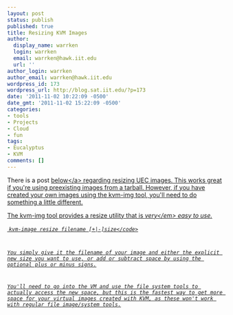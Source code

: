 ```yaml
---
layout: post
status: publish
published: true
title: Resizing KVM Images
author:
  display_name: warrken
  login: warrken
  email: warrken@hawk.iit.edu
  url: ''
author_login: warrken
author_email: warrken@hawk.iit.edu
wordpress_id: 173
wordpress_url: http://blog.sat.iit.edu/?p=173
date: '2011-11-02 10:22:09 -0500'
date_gmt: '2011-11-02 15:22:09 -0500'
categories:
- tools
- Projects
- Cloud
- fun
tags:
- Eucalyptus
- KVM
comments: []
---
```

<p>There is a post <a title="Resizing and Uploading UEC image" href="http:&#47;&#47;blog.sat.iit.edu&#47;2011&#47;09&#47;resizing-and-uploading-uec-image&#47;">below<&#47;a> regarding resizing UEC images. This works great if you're using preexisting images from a tarball. However, if you have created your own images using the kvm-img tool, you'll need to do something a little different.</p>
<p>The kvm-img tool provides a resize utility that is <em>very<&#47;em> easy to use.</p>
<p>&nbsp;<code>kvm-image resize filename [+|-]size<&#47;code></p>
<p>You simply give it the filename of your image and either the explicit new size you want to use, or add or subtract space by using the optional plus or minus signs.</p>
<p>You'll need to go into the VM and use the file system tools to actually access the new space, but this is the fastest way to get more space for your virtual images created with KVM, as these won't work with regular file image&#47;system tools.</p>
